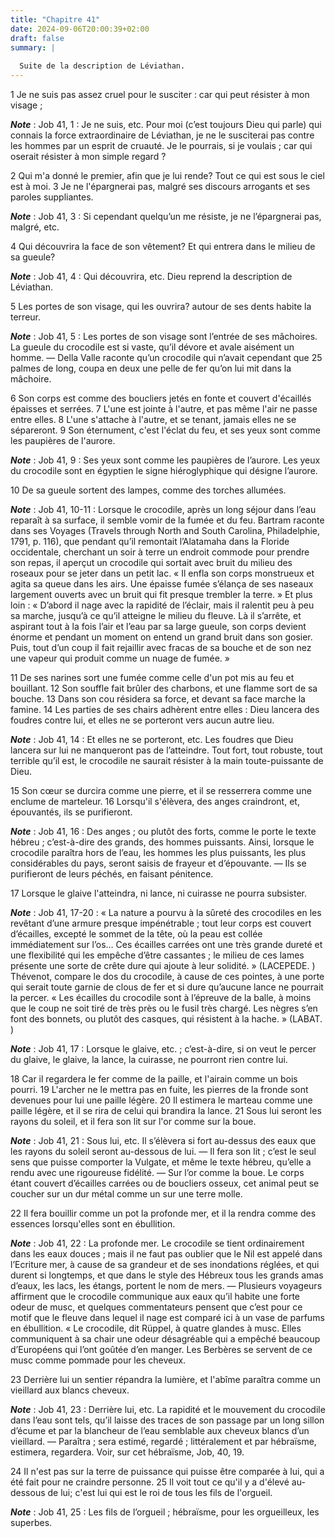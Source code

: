 ```yaml
---
title: "Chapitre 41"
date: 2024-09-06T20:00:39+02:00
draft: false
summary: |
  
  Suite de la description de Léviathan.
---
```



1 Je ne suis pas assez cruel pour le susciter : car qui peut résister à mon visage ;

***Note*** :  Job 41, 1 : Je ne suis, etc. Pour moi (c’est toujours Dieu qui parle) qui connais la force extraordinaire de Léviathan, je ne le susciterai pas contre les hommes par un esprit de cruauté. Je le pourrais, si je voulais ; car qui oserait résister à mon simple regard ?

2 Qui m'a donné le premier, afin que je lui rende? Tout ce qui est sous le ciel est à moi. 3 Je ne l'épargnerai pas, malgré ses discours arrogants et ses paroles suppliantes.

***Note*** :  Job 41, 3 : Si cependant quelqu’un me résiste, je ne l’épargnerai pas, malgré, etc.


4 Qui découvrira la face de son vêtement? Et qui entrera dans le milieu de sa gueule?

***Note*** :  Job 41, 4 : Qui découvrira, etc. Dieu reprend la description de Léviathan.

5 Les portes de son visage, qui les ouvrira? autour de ses dents habite la terreur.

***Note*** :  Job 41, 5 : Les portes de son visage sont l’entrée de ses mâchoires. La gueule du crocodile est si vaste, qu’il dévore et avale aisément un homme. ― Della Valle raconte qu’un crocodile qui n’avait cependant que 25 palmes de long, coupa en deux une pelle de fer qu’on lui mit dans la mâchoire.

6 Son corps est comme des boucliers jetés en fonte et couvert d'écaillés épaisses et serrées. 7 L'une est jointe à l'autre, et pas même l'air ne passe entre elles. 8 L'une s'attache à l'autre, et se tenant, jamais elles ne se sépareront. 9 Son éternument, c'est l'éclat du feu, et ses yeux sont comme les paupières de l'aurore.

***Note*** :  Job 41, 9 : Ses yeux sont comme les paupières de l’aurore. Les yeux du crocodile sont en égyptien le signe hiéroglyphique qui désigne l’aurore.

10 De sa gueule sortent des lampes, comme des torches allumées.

***Note*** :  Job 41, 10-11 : Lorsque le crocodile, après un long séjour dans l’eau reparaît à sa surface, il semble vomir de la fumée et du feu. Bartram raconte dans ses Voyages (Travels through North and South Carolina, Philadelphie, 1791, p. 116), que pendant qu’il remontait l’Alatamaha dans la Floride occidentale, cherchant un soir à terre un endroit commode pour prendre son repas, il aperçut un crocodile qui sortait avec bruit du milieu des roseaux pour se jeter dans un petit lac. « Il enfla son corps monstrueux et agita sa queue dans les airs. Une épaisse fumée s’élança de ses naseaux largement ouverts avec un bruit qui fit presque trembler la terre. » Et plus loin : « D’abord il nage avec la rapidité de l’éclair, mais il ralentit peu à peu sa marche, jusqu’à ce qu’il atteigne le milieu du fleuve. Là il s’arrête, et aspirant tout à la fois l’air et l’eau par sa large gueule, son corps devient énorme et pendant un moment on entend un grand bruit dans son gosier. Puis, tout d’un coup il fait rejaillir avec fracas
de sa bouche et de son nez une vapeur qui produit comme un nuage de fumée. »

11 De ses narines sort une fumée comme celle d'un pot mis au feu et bouillant. 12 Son souffle fait brûler des charbons, et une flamme sort de sa bouche. 13 Dans son cou résidera sa force, et devant sa face marche la famine. 14 Les parties de ses chairs adhèrent entre elles : Dieu lancera des foudres contre lui, et elles ne se porteront vers aucun autre lieu.

***Note*** :  Job 41, 14 : Et elles ne se porteront, etc. Les foudres que Dieu lancera sur lui ne manqueront pas de l’atteindre. Tout fort, tout robuste, tout terrible qu’il est, le crocodile ne saurait résister à la main toute-puissante de Dieu.

15 Son cœur se durcira comme une pierre, et il se resserrera comme une enclume de marteleur. 16 Lorsqu'il s'élèvera, des anges craindront, et, épouvantés, ils se purifieront.

***Note*** :  Job 41, 16 : Des anges ; ou plutôt des forts, comme le porte le texte hébreu ; c’est-à-dire des grands, des hommes puissants. Ainsi, lorsque le crocodile paraîtra hors de l’eau, les hommes les plus puissants, les plus considérables du pays, seront saisis de frayeur et d’épouvante. ― Ils se purifieront de leurs péchés, en faisant pénitence.

17 Lorsque le glaive l'atteindra, ni lance, ni cuirasse ne pourra subsister.

***Note*** :  Job 41, 17-20 : « La nature a pourvu à la sûreté des crocodiles en les revêtant d’une armure presque impénétrable ; tout leur corps est couvert d’écailles, excepté le sommet de la tête, où la peau est collée immédiatement sur l’os… Ces écailles carrées ont une très grande dureté et une flexibilité qui les empêche d’être cassantes ; le milieu de ces lames présente une sorte de crête dure qui ajoute à leur solidité. » (LACEPEDE. ) Thévenot, compare le dos du crocodile, à cause de ces pointes, à une porte qui serait toute garnie de clous de fer et si dure qu’aucune lance ne pourrait la percer. « Les écailles du crocodile sont à l’épreuve de la balle, à moins que le coup ne soit tiré de très près ou le fusil très chargé. Les nègres s’en font des bonnets, ou plutôt des casques, qui résistent à la hache. » (LABAT. )

***Note*** :  Job 41, 17 : Lorsque le glaive, etc. ; c’est-à-dire, si on veut le percer du glaive, le glaive, la lance, la cuirasse, ne pourront rien contre lui.

18 Car il regardera le fer comme de la paille, et l'airain comme un bois pourri. 19 L'archer ne le mettra pas en fuite, les pierres de la fronde sont devenues pour lui une paille légère. 20 Il estimera le marteau comme une paille légère, et il se rira de celui qui brandira la lance. 21 Sous lui seront les rayons du soleil, et il fera son lit sur l'or comme sur la boue.

***Note*** :  Job 41, 21 : Sous lui, etc. Il s’élèvera si fort au-dessus des eaux que les rayons du soleil seront au-dessous de lui. ― Il fera son lit ; c’est le seul sens que puisse comporter la Vulgate, et même le texte hébreu, qu’elle a rendu avec une rigoureuse fidélité. ― Sur l’or comme la boue. Le corps étant couvert d’écailles carrées ou de boucliers osseux, cet animal peut se coucher sur un dur métal comme un sur une terre molle.

22 Il fera bouillir comme un pot la profonde mer, et il la rendra comme des essences lorsqu'elles sont en ébullition.

***Note*** :  Job 41, 22 : La profonde mer. Le crocodile se tient ordinairement dans les eaux douces ; mais il ne faut pas oublier que le Nil est appelé dans l’Ecriture mer, à cause de sa grandeur et de ses inondations réglées, et qui durent si longtemps, et que dans le style des Hébreux tous les grands amas d’eaux, les lacs, les étangs, portent le nom de mers. ― Plusieurs voyageurs affirment que le crocodile communique aux eaux qu’il habite une forte odeur de musc, et quelques commentateurs pensent que c’est pour ce motif que le fleuve dans lequel il nage est comparé ici à un vase de parfums en ébullition. « Le crocodile, dit Rüppel, à quatre glandes à musc. Elles communiquent à sa chair une odeur désagréable qui a empêché beaucoup d’Européens qui l’ont goûtée d’en manger. Les Berbères se servent de ce musc comme pommade pour les cheveux.

23 Derrière lui un sentier répandra la lumière, et l'abîme paraîtra comme un vieillard aux blancs cheveux.

***Note*** :  Job 41, 23 : Derrière lui, etc. La rapidité et le mouvement du crocodile dans l’eau sont tels, qu’il laisse des traces de son passage par un long sillon d’écume et par la blancheur de l’eau semblable aux cheveux blancs d’un vieillard. ― Paraîtra ; sera estimé, regardé ; littéralement et par hébraïsme, estimera, regardera. Voir, sur cet hébraïsme, Job, 40, 19.

24 Il n'est pas sur la terre de puissance qui puisse être comparée à lui, qui a été fait pour ne craindre personne. 25 Il voit tout ce qu'il y a d'élevé au-dessous de lui; c'est lui qui est le roi de tous les fils de l'orgueil.

***Note*** :  Job 41, 25 : Les fils de l’orgueil ; hébraïsme, pour les orgueilleux, les superbes.

